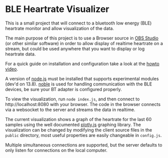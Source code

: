 # BLE Heartrate Visualizer

This is a small project that will connect to a bluetooth low energy (BLE) heartrate monitor and allow visualization of the data.

The main purpose of this project is to use a Browser source in [OBS Studio](https://obsproject.com/) (or other similar software) in order to allow display of realtime heartrate on a stream, but could be used anywhere that you want to display or log heartrate data.

For a quick guide on installation and configuration take a look at the [howto video](https://youtu.be/TeF-9ZiRYuc).

A version of [node.js](https://nodejs.org) must be installed that supports experimental modules (dev'd on 13.8).
[noble](https://www.npmjs.com/package/noble) is used for handling communication with the BLE devices, be sure your BT adapter is configured properly.

To view the visualization, run `node index.js`, and then connect to http://localhost:8080 with your browser.
The code in the browser connects via a websocket to the server and streams the data in realtime.

The current visualization shows a graph of the heartrate for the last 60 samples using the well documented [plotly.js](https://plot.ly/javascript/) graphing library.
The visualization can be changed by modifying the client source files in the `public` directory, most useful properties are easily changeable in `config.js`.

Multiple simultaneous connections are supported, but the server defaults to only listen for connections on the local computer.
